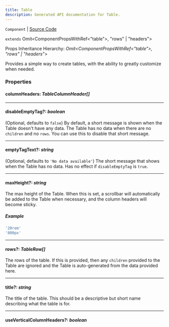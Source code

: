 ```yaml
---
title: Table
description: Generated API documentation for Table.
---
```


`Component` | [Source Code](https://github.com/mrCamelCode/jtjs/blob/ddfaeb1a2c9bf793372bb41076f65f452b124091/libs/react/lib/components/structured-information/Table.tsx#L64)

`extends` Omit<ComponentPropsWithRef<"table">, "rows" | "headers">

Props Inheritance Hierarchy: _Omit<ComponentPropsWithRef<"table">, "rows" | "headers">_

Provides a simple way to create tables, with the ability to greatly customize
when needed.

### Properties

#### columnHeaders: _TableColumnHeader[]_

---

#### disableEmptyTag?: _boolean_

(Optional, defaults to `false`) By default, a short message is shown when the Table doesn't
have any data. The Table has no data when there are no `children` and no `rows`. You can use this
to disable that short message.

---

#### emptyTagText?: _string_

(Optional, defaults to `'No data available'`) The short message that shows when the Table has
no data. Has no effect if `disableEmptyTag` is `true`.

---

#### maxHeight?: _string_

The max height of the Table. When this is set, a scrollbar will automatically be added
to the Table when necessary, and the column headers will become sticky.

##### Example
```ts
'20rem'
'800px'
```

---

#### rows?: _TableRow[]_

The rows of the table. If this is provided, then any `children` provided to the Table
are ignored and the Table is auto-generated from the data provided here.

---

#### title?: _string_

The title of the table. This should be a descriptive but short name describing
what the table is for.

---

#### useVerticalColumnHeaders?: _boolean_